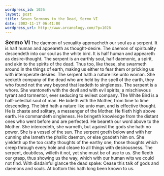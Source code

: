 ```yaml
--- 
wordpress_id: 1026
layout: post
title: Seven Sermons to the Dead, Sermo VI
date: 2002-11-17 06:41:00
wordpress_url: http://www.arcanology.com/?p=1026
---
```

<font size="+1"><strong>Sermo VI</strong></font> The daemon of sexuality approacheth our soul as a serpent. It is half human and appeareth as thought-desire. The daemon of spirituality descendeth into our soul as the white bird. It is half human and appeareth as desire-thought. The serpent is an earthly soul, half daemonic, a spirit, and akin to the spirits of the dead. Thus too, like these, she swarmeth around in the things of earth, making us either to fear them or pricking us with intemperate desires. The serpent hath a nature like unto woman. She seeketh company of the dead who are held by the spell of the earth, they who found not the way beyond that leadeth to singleness. The serpent is a whore. She wantoneth with the devil and with evil spirits; a mischievous tyrant and tormentor, ever seducing to evilest company. The White Bird is a half-celestial soul of man. He bideth with the Mother, from time to time descending. The bird hath a nature like unto man, and is effective thought. He is chaste and solitary, a messenger of the Mother. He flieth high above earth. He commandeth singleness. He bringeth knowledge from the distant ones who went before and are perfected. He beareth our word above to the Mother. She intercedeth, she warneth, but against the gods she hath no power. She is a vessel of the sun. The serpent goeth below and with her cunning she lameth the phallic daemon, or else goadeth him on. She yieldeth up the too crafty thoughts of the earthy one, those thoughts which creep through every hole and cleave to all things with desirousness. The serpent, doubtless, willeth it not, yet she must be of use to us. She fleeth our grasp, thus showing us the way, which with our human wits we could not find. With disdainful glance the dead spake: Cease this talk of gods and daemons and souls. At bottom this hath long been known to us.